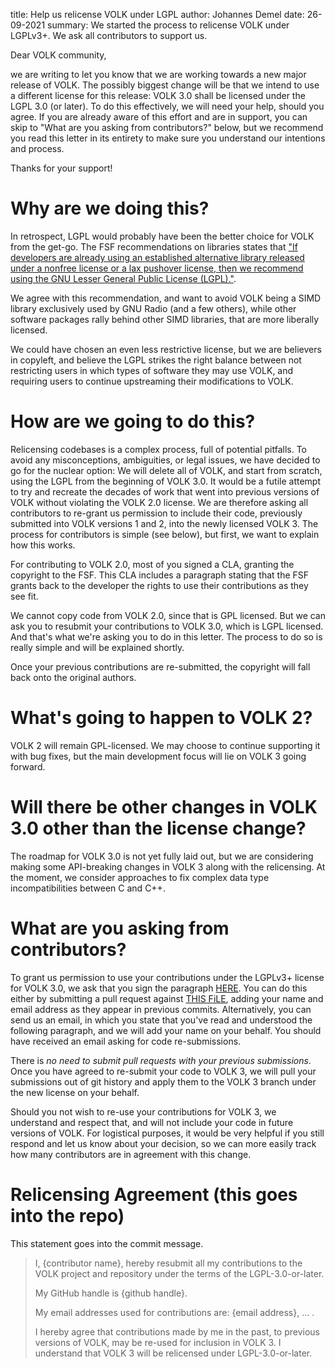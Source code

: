 title: Help us relicense VOLK under LGPL
author: Johannes Demel
date: 26-09-2021
summary: We started the process to relicense VOLK under LGPLv3+. We ask all contributors to support us.


Dear VOLK community,

we are writing to let you know that we are working towards a new major
release of VOLK. The possibly biggest change will be that we intend to
use a different license for this release: VOLK 3.0 shall be licensed
under the LGPL 3.0 (or later).
To do this effectively, we will need your help, should you agree. If you
are already aware of this effort and are in support, you can skip to
"What are you asking from contributors?" below, but we recommend you
read this letter in its entirety to make sure you understand our
intentions and process.

Thanks for your support!


# Why are we doing this?

In retrospect, LGPL would probably have been the better choice for VOLK
from the get-go. The FSF recommendations on libraries states that ["If
developers are already using an established alternative library released
under a nonfree license or a lax pushover license, then we recommend
using the GNU Lesser General Public License (LGPL)."](https://www.gnu.org/licenses/license-recommendations.html).

We agree with this recommendation, and want to avoid VOLK being a SIMD
library exclusively used by GNU Radio (and a few others), while other
software packages rally behind other SIMD libraries, that are more
liberally licensed.

We could have chosen an even less restrictive license, but we are
believers in copyleft, and believe the LGPL strikes the right balance
between not restricting users in which types of software they may use
VOLK, and requiring users to continue upstreaming their modifications to
VOLK.


# How are we going to do this?

Relicensing codebases is a complex process, full of potential pitfalls.
To avoid any misconceptions, ambiguities, or legal issues, we have
decided to go for the nuclear option: We will delete all of VOLK, and
start from scratch, using the LGPL from the beginning of VOLK 3.0.
It would be a futile attempt to try and recreate the decades of work
that went into previous versions of VOLK without violating the VOLK 2.0
license. We are therefore asking all contributors to re-grant us
permission to include their code, previously submitted into VOLK
versions 1 and 2, into the newly licensed VOLK 3. The process for
contributors is simple (see below), but first, we want to explain how
this works.

For contributing to VOLK 2.0, most of you signed a CLA, granting the
copyright to the FSF. This CLA includes a paragraph stating that the FSF
grants back to the developer the rights to use their contributions as
they see fit.

We cannot copy code from VOLK 2.0, since that is GPL licensed. But we
can ask you to resubmit your contributions to VOLK 3.0, which is LGPL
licensed. And that's what we're asking you to do in this letter. The
process to do so is really simple and will be explained shortly.

Once your previous contributions are re-submitted, the copyright will
fall back onto the original authors.


# What's going to happen to VOLK 2?

VOLK 2 will remain GPL-licensed. We may choose to continue supporting it
with bug fixes, but the main development focus will lie on VOLK 3 going
forward.

# Will there be other changes in VOLK 3.0 other than the license change?
The roadmap for VOLK 3.0 is not yet fully laid out, but we are
considering making some API-breaking changes in VOLK 3 along with the
relicensing.
At the moment, we consider approaches to fix complex data type
incompatibilities between C and C++.


# What are you asking from contributors?

To grant us permission to use your contributions under the LGPLv3+ license
for VOLK 3.0, we ask that you sign the paragraph [HERE](https://github.com/gnuradio/volk/blob/main/AUTHORS_RESUBMITTING_UNDER_LGPL_LICENSE.md). You
can do this either by submitting a pull request against [THIS FiLE](https://github.com/gnuradio/volk/blob/main/AUTHORS_RESUBMITTING_UNDER_LGPL_LICENSE.md),
adding your name and email address as they appear in previous
commits. Alternatively, you can send us an email, in which you state
that you've read and understood the following paragraph, and we will add
your name on your behalf. You should have received an email asking for code re-submissions.

There is *no need to submit pull requests with your previous
submissions*. Once you have agreed to re-submit your code to VOLK 3, we
will pull your submissions out of git history and apply them to the VOLK
3 branch under the new license on your behalf.

Should you not wish to re-use your contributions for VOLK 3, we
understand and respect that, and will not include your code in future
versions of VOLK. For logistical purposes, it would be very helpful if
you still respond and let us know about your decision, so
we can more easily track how many contributors are in agreement with
this change.


# Relicensing Agreement (this goes into the repo)
This statement goes into the commit message.

> I, {contributor name}, hereby resubmit all my contributions to the VOLK project and repository under the terms of the LGPL-3.0-or-later.
> 
> My GitHub handle is {github handle}.
> 
> My email addresses used for contributions are: {email address}, ... .
> 
> I hereby agree that contributions made by me in the past, to previous versions of VOLK, may be re-used for inclusion in VOLK 3. I understand that VOLK 3 will be relicensed under LGPL-3.0-or-later.
